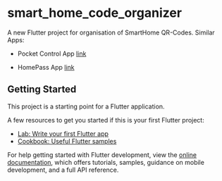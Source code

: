 # smart_home_code_organizer

A new Flutter project for organisation of SmartHome QR-Codes.
Similar Apps:
- Pocket Control App [link](https://technikkram.net/blog/2019/08/18/quicktipp-mit-pocketcontrol-ganz-einfach-pdf-liste-mit-allen-angelernten-qr-codes-erzeugen/)
    
- HomePass App [link](https://www.digitalzimmer.de/artikel/tipps/tipp-des-tages/geraetecodes-speichern-mit-der-homepass-app/)

## Getting Started

This project is a starting point for a Flutter application.

A few resources to get you started if this is your first Flutter project:

- [Lab: Write your first Flutter app](https://docs.flutter.dev/get-started/codelab)
- [Cookbook: Useful Flutter samples](https://docs.flutter.dev/cookbook)

For help getting started with Flutter development, view the
[online documentation](https://docs.flutter.dev/), which offers tutorials,
samples, guidance on mobile development, and a full API reference.
